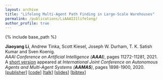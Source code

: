 ```yaml
---
layout: archive
title: "Lifelong Multi-Agent Path Finding in Large-Scale Warehouses"
permalink: /publications/LiAAAI21lifelong/
author_profile: true
---
```


{% include base_path %}
                                 
**Jiaoyang Li**, Andrew Tinka, Scott Kiesel, Joseph W. Durham, T. K. Satish Kumar and Sven Koenig.           
<i>AAAI Conference on Artificial Intelligence (**AAAI**)</i>, pages 11272-11281, 2021.        
A [short version](http://ifaamas.org/Proceedings/aamas2020/pdfs/p1898.pdf "Download pdf") appeared at <i>International Joint Conference on Autonomous Agents and Multi-Agent Systems (**AAMAS**)</i>, pages 1898-1900, 2020.            
[[publisher](https://ojs.aaai.org/index.php/AAAI/article/view/17344)]
[[code](https://github.com/Jiaoyang-Li/RHCR)]
[[talk](https://underline.io/lecture/356-lifelong-multi-agent-path-finding-in-large-scale-warehouses)]
[[slides](https://jiaoyang-li.github.io/files/slides/AAMAS20-lifelongMAPF.pdf "Download slides")]
[<a href="javascript:void(0)" onclick="(function(target, id) { if ($('#' + id).css('display') == 'block') { $('#' + id).hide('fast'); $(target).text('bibtex') } else { $('#' + id).show('fast'); $(target).text('bibtex▲') } })(this, 'bibtex-LiAAAI21lifelong');">bibtex</a>]
<div id="bibtex-LiAAAI21lifelong" style="display:none">
<pre>@inproceedings{LiAAAI21lifelong,
  author    = {Jiaoyang Li and Andrew Tinka and Scott Kiesel and Joseph W. Durham and T. K. Satish Kumar and Sven Koenig},
  title     = {Lifelong Multi-Agent Path Finding in Large-Scale Warehouses},
  booktitle = {Proceedings of the AAAI Conference on Artificial Intelligence (AAAI)},
  pages     = {11272--11281},
  year      = {2021}
}
</pre></div>   
     
         
